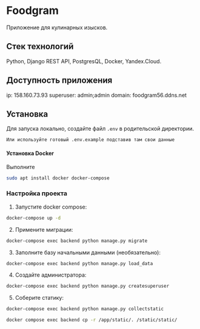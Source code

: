 # Foodgram
Приложение для кулинарных изысков.

## Стек технологий
Python, Django REST API, PostgresQL, Docker, Yandex.Cloud.

## Доступность приложения

ip: 158.160.73.93
superuser: admin;admin
domain: foodgram56.ddns.net

## Установка
Для запуска локально, создайте файл `.env` в родительской директории.

```
Или используйте готовый .env.example подставив там свои данные
```

#### Установка Docker
Выполните
```bash
sudo apt install docker docker-compose
```

### Настройка проекта
1. Запустите docker compose:
```bash
docker-compose up -d
```
2. Примените миграции:
```bash
docker-compose exec backend python manage.py migrate
```
3. Заполните базу начальными данными (необязательно):
```bash
docker-compose exec backend python manage.py load_data
```
4. Создайте администратора:
```bash
docker-compose exec backend python manage.py createsuperuser
```
5. Соберите статику:
```bash
docker-compose exec backend python manage.py collectstatic

docker compose exec backend cp -r /app/static/. /static/static/ 
```